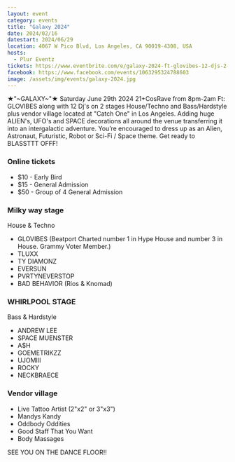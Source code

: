 ```yaml
---
layout: event
category: events
title: "Galaxy 2024"
date: 2024/02/16
datestart: 2024/06/29
location: 4067 W Pico Blvd, Los Angeles, CA 90019-4308, USA
hosts:
  - Plur Eventz
tickets: https://www.eventbrite.com/e/galaxy-2024-ft-glovibes-12-djs-2-stages-los-angeles-tickets-842573860097
facebook: https://www.facebook.com/events/1063295324788603
image: /assets/img/events/galaxy-2024.jpg
---
```


★"~GALAXY~"★ Saturday June 29th 2024 21+CosRave from 8pm-2am Ft: GLOVIBES along with 12 Dj's on 2 stages House/Techno and Bass/Hardstyle plus vendor village located at "Catch One" in Los Angeles. Adding huge ALIEN's, UFO's and SPACE decorations all around the venue transferring it into an intergalactic adventure. You’re encouraged to dress up as an Alien, Astronaut, Futuristic, Robot or Sci-Fi / Space theme. Get ready to BLASSTTT OFFF!

### Online tickets

- $10 - Early Bird
- $15 - General Admission
- $50 - Group of 4 General Admission

### Milky way stage

House & Techno

- GLOVIBES (Beatport Charted number 1 in Hype House and number 3 in House. Grammy Voter Member.)
- TLUXX
- TY DIAMONZ
- EVERSUN
- PVRTYNEVERSTOP
- BAD BEHAVIOR (Rios & Knomad)

### WHIRLPOOL STAGE

Bass & Hardstyle

- ANDREW LEE
- SPACE MUENSTER
- A$H
- GOEMETRIKZZ
- UJOMIII
- ROCKY
- NECKBRAECE

### Vendor village

- Live Tattoo Artist (2"x2" or 3"x3")
- Mandys Kandy
- Oddbody Oddities
- Good Staff That You Want
- Body Massages

SEE YOU ON THE DANCE FLOOR!!
